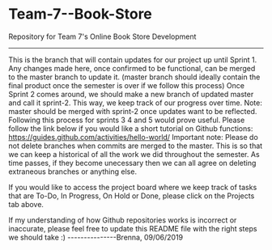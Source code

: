 # Team-7--Book-Store
Repository for Team 7's Online Book Store Development

---------------
This is the branch that will contain updates for our project up until Sprint 1. Any changes made here, once confirmed to be functional, can be merged to the master branch to update it. (master branch should ideally contain the final product once the semester is over if we follow this process)
Once Sprint 2 comes around, we should make a new branch of updated master and call it sprint-2. This way, we keep track of our progress over time. Note: master should be merged with sprint-2 once updates want to be reflected.
Following this process for sprints 3 4 and 5 would prove useful.
Please follow the link below if you would like a short tutorial on Github functions:
https://guides.github.com/activities/hello-world/
Important note: Please do not delete branches when commits are merged to the master. This is so that we can keep a historical of all the work we did throughout the semester. As time passes, if they become unecessary then we can all agree on deleting extraneous branches or anything else.

If you would like to access the project board where we keep track of tasks that are To-Do, In Progress, On Hold or Done, please click on the Projects tab above.

If my understanding of how Github repositories works is incorrect or inaccurate, please feel free to update this README file with the right steps we should take :)
---------------Brenna, 09/06/2019
